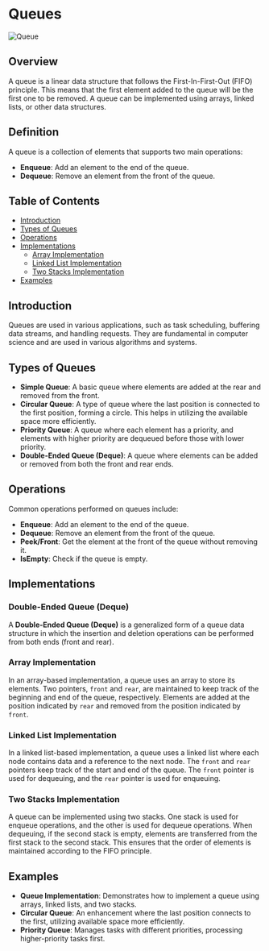 # Queues

![Queue](https://media.geeksforgeeks.org/wp-content/cdn-uploads/20221213113312/Queue-Data-Structures.png)

## Overview

A queue is a linear data structure that follows the First-In-First-Out (FIFO) principle. This means that the first element added to the queue will be the first one to be removed. A queue can be implemented using arrays, linked lists, or other data structures.

## Definition

A queue is a collection of elements that supports two main operations:
- **Enqueue**: Add an element to the end of the queue.
- **Dequeue**: Remove an element from the front of the queue.

## Table of Contents
- [Introduction](#introduction)
- [Types of Queues](#types-of-queues)
- [Operations](#operations)
- [Implementations](#implementations)
  - [Array Implementation](#array-implementation)
  - [Linked List Implementation](#linked-list-implementation)
  - [Two Stacks Implementation](#two-stacks-implementation)
- [Examples](#examples)

## Introduction

Queues are used in various applications, such as task scheduling, buffering data streams, and handling requests. They are fundamental in computer science and are used in various algorithms and systems.

## Types of Queues

- **Simple Queue**: A basic queue where elements are added at the rear and removed from the front.
- **Circular Queue**: A type of queue where the last position is connected to the first position, forming a circle. This helps in utilizing the available space more efficiently.
- **Priority Queue**: A queue where each element has a priority, and elements with higher priority are dequeued before those with lower priority.
- **Double-Ended Queue (Deque)**: A queue where elements can be added or removed from both the front and rear ends.

## Operations

Common operations performed on queues include:

- **Enqueue**: Add an element to the end of the queue.
- **Dequeue**: Remove an element from the front of the queue.
- **Peek/Front**: Get the element at the front of the queue without removing it.
- **IsEmpty**: Check if the queue is empty.

## Implementations

### Double-Ended Queue (Deque)

A **Double-Ended Queue (Deque)** is a generalized form of a queue data structure in which the insertion and deletion operations can be performed from both ends (front and rear).



### Array Implementation

In an array-based implementation, a queue uses an array to store its elements. Two pointers, `front` and `rear`, are maintained to keep track of the beginning and end of the queue, respectively. Elements are added at the position indicated by `rear` and removed from the position indicated by `front`.

### Linked List Implementation

In a linked list-based implementation, a queue uses a linked list where each node contains data and a reference to the next node. The `front` and `rear` pointers keep track of the start and end of the queue. The `front` pointer is used for dequeuing, and the `rear` pointer is used for enqueuing.

### Two Stacks Implementation

A queue can be implemented using two stacks. One stack is used for enqueue operations, and the other is used for dequeue operations. When dequeuing, if the second stack is empty, elements are transferred from the first stack to the second stack. This ensures that the order of elements is maintained according to the FIFO principle.

## Examples

- **Queue Implementation**: Demonstrates how to implement a queue using arrays, linked lists, and two stacks.
- **Circular Queue**: An enhancement where the last position connects to the first, utilizing available space more efficiently.
- **Priority Queue**: Manages tasks with different priorities, processing higher-priority tasks first.

